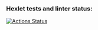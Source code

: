 ### Hexlet tests and linter status:
[![Actions Status](https://github.com/Vlad-or-Miyuki/frontend-project-44/actions/workflows/hexlet-check.yml/badge.svg)](https://github.com/Vlad-or-Miyuki/frontend-project-44/actions)